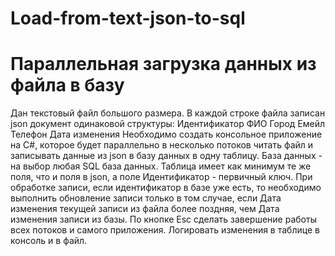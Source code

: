 # Load-from-text-json-to-sql
# Параллельная загрузка данных из файла в базу
Дан текстовый файл большого размера. В каждой строке файла записан json документ одинаковой структуры:
Идентификатор
ФИО
Город
Емейл
Телефон
Дата изменения
Необходимо создать консольное приложение на C#, которое будет параллельно в несколько потоков читать файл и записывать данные из json в базу данных в одну таблицу.
База данных - на выбор любая SQL база данных. Таблица имеет как минимум те же поля, что и поля в json, а поле Идентификатор - первичный ключ.
При обработке записи, если идентификатор в базе уже есть, то необходимо выполнить обновление записи только в том случае, если Дата изменения текущей записи из файла более поздняя, чем Дата изменения записи из базы.
По кнопке Esc сделать завершение работы всех потоков и самого приложения.
Логировать изменения в таблице в консоль и в файл.
